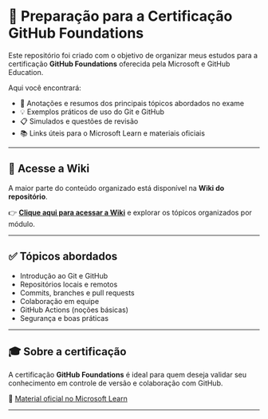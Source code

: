 # 🚀 Preparação para a Certificação GitHub Foundations

Este repositório foi criado com o objetivo de organizar meus estudos para a certificação **GitHub Foundations** oferecida pela Microsoft e GitHub Education.

Aqui você encontrará:

- 🧠 Anotações e resumos dos principais tópicos abordados no exame  
- 💡 Exemplos práticos de uso do Git e GitHub  
- 📋 Simulados e questões de revisão  
- 📚 Links úteis para o Microsoft Learn e materiais oficiais

---
## 📖 Acesse a Wiki

A maior parte do conteúdo organizado está disponível na **Wiki do repositório**.

👉 **[Clique aqui para acessar a Wiki](../../wiki)** e explorar os tópicos organizados por módulo.

---

## ✅ Tópicos abordados

- Introdução ao Git e GitHub  
- Repositórios locais e remotos  
- Commits, branches e pull requests  
- Colaboração em equipe  
- GitHub Actions (noções básicas)  
- Segurança e boas práticas

---

## 🎓 Sobre a certificação

A certificação **GitHub Foundations** é ideal para quem deseja validar seu conhecimento em controle de versão e colaboração com GitHub.

📝 [Material oficial no Microsoft Learn](https://learn.microsoft.com/pt-br/training/paths/github-foundations/)

---

